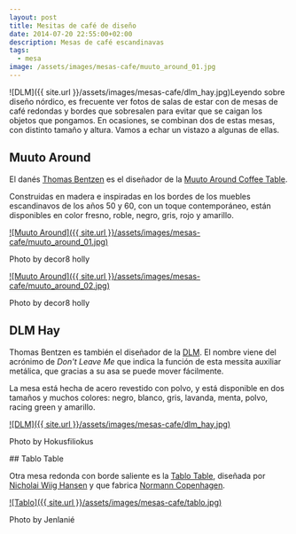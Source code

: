 ```yaml
---
layout: post
title: Mesitas de café de diseño
date: 2014-07-20 22:55:00+02:00
description: Mesas de café escandinavas
tags:
  - mesa
image: /assets/images/mesas-cafe/muuto_around_01.jpg
---
```


![DLM]({{ site.url }}/assets/images/mesas-cafe/dlm_hay.jpg)Leyendo sobre diseño nórdico, es frecuente ver fotos de salas de estar con de mesas de café redondas y bordes que sobresalen para evitar que se caigan los objetos que pongamos. En ocasiones, se combinan dos de estas mesas, con distinto tamaño y altura. Vamos a echar un vistazo a algunas de ellas.

## Muuto Around
El danés [Thomas Bentzen](http://www.thomasbentzen.com/) es el diseñador de la [Muuto Around Coffee Table](http://www.thomasbentzen.com/works/around.php).

Construidas en madera e inspiradas en los bordes de los muebles escandinavos de los años 50 y 60, con un toque contemporáneo, están disponibles en color fresno, roble, negro, gris, rojo y amarillo.

[![Muuto Around]({{ site.url }}/assets/images/mesas-cafe/muuto_around_01.jpg)](https://www.flickr.com/photos/decor8/9140219177) <div class="img-footer">Photo by decor8 holly</div>

[![Muuto Around]({{ site.url }}/assets/images/mesas-cafe/muuto_around_02.jpg)](https://www.flickr.com/photos/decor8/9142459446) <div class="img-footer">Photo by decor8 holly</div>

## DLM Hay
Thomas Bentzen es también el diseñador de la [DLM](http://www.scandinavia-design.fr/dlm-table-hay-thomas-bentzen_en.html). El nombre viene del acrónimo de _Don't Leave Me_ que indica la función de esta messita auxiliar metálica, que gracias a su asa se puede mover fácilmente.

La mesa está hecha de acero revestido con polvo, y está disponible en dos tamaños y muchos colores: negro, blanco, gris, lavanda, menta, polvo, racing green y amarillo.

[![DLM]({{ site.url }}/assets/images/mesas-cafe/dlm_hay.jpg)](http://hokusfiliokus.blogspot.de/2012/08/interirbloggerstylist.html) <div class="img-footer">Photo by Hokusfiliokus</div>

## Tablo Table

Otra mesa redonda con borde saliente es la [Tablo Table](http://www.normann-copenhagen.com/families/tablo-table), diseñada por [Nicholai Wiig Hansen](http://www.wiighansen.com/) y que fabrica [Normann Copenhagen](http://www.normann-copenhagen.com/).

[![Tablo]({{ site.url }}/assets/images/mesas-cafe/tablo.jpg)](http://jelanieshop.com/en/view-all/182-tablo-table-large-white-by-normann-copenhagen.html) <div class="img-footer">Photo by Jenlanié</div>
